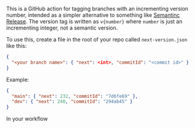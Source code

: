 This is a GitHub action for tagging branches with an incrementing version number, intended as a simpler alternative to something like [Semantinc Release](https://github.com/semantic-release/semantic-release). The version tag is written as `v{number}` where `number` is just an incrementing integer, not a semantic version.

To use this, create a file in the root of your repo called `next-version.json` like this:

```json
{
  "<your branch name>": { "next": <int>, "commitId": "<commit id>" }
}
```

Example:

```json
{
  "main": { "next": 232, "commitId": "7d6fe69" },
  "dev": { "next": 240, "commitId": "294ab45" }
}
```

In your workflow
